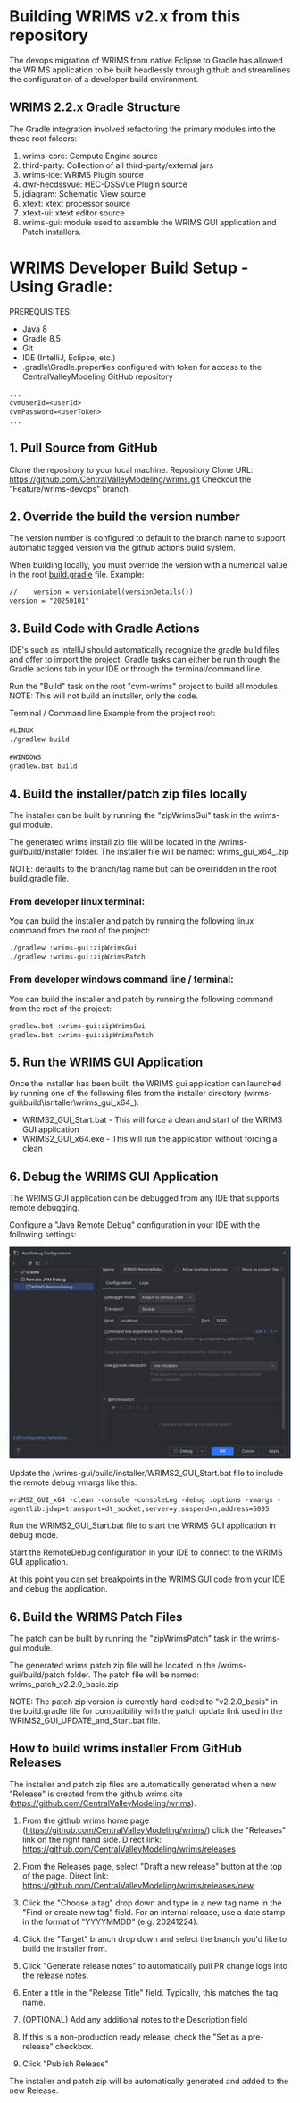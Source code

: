 # Building WRIMS v2.x from this repository
The devops migration of WRIMS from native Eclipse to Gradle has allowed the WRIMS application to 
be built headlessly through github and streamlines the configuration of a developer build environment.

## WRIMS 2.2.x Gradle Structure
The Gradle integration involved refactoring the primary modules into the these root folders:
1. wrims-core: Compute Engine source
2. third-party: Collection of all third-party/external jars
3. wrims-ide: WRIMS Plugin source
4. dwr-hecdssvue: HEC-DSSVue Plugin source
5. jdiagram: Schematic View source
6. xtext: xtext processor source
7. xtext-ui: xtext editor source
8. wrims-gui: module used to assemble the WRIMS GUI application and Patch installers. 

# WRIMS Developer Build Setup - Using Gradle:
PREREQUISITES:
- Java 8
- Gradle 8.5
- Git
- IDE (IntelliJ, Eclipse, etc.)
- <USER-DIR>\.gradle\Gradle.properties configured with token for access to the CentralValleyModeling GitHub repository
```
...
cvmUserId=<userId>
cvmPassword=<userToken>
...
``` 

## 1. Pull Source from GitHub
Clone the repository to your local machine.
Repository Clone URL: https://github.com/CentralValleyModeling/wrims.git
Checkout the "Feature/wrims-devops" branch. 

## 2. Override the build the version number
The version number is configured to default to the branch name to support automatic tagged version
via the github actions build system. 

When building locally, you must override the version with a numerical value in the root [build.gradle](./build.gradle) file.
Example:
```
//    version = versionLabel(versionDetails())
version = "20250101"
```

## 3. Build Code with Gradle Actions
IDE's such as IntelliJ should automatically recognize the gradle build files and offer to import the project.
Gradle tasks can either be run through the Gradle actions tab in your IDE or through the terminal/command line.

Run the "Build" task on the root "cvm-wrims" project to build all modules. NOTE: This will not build an installer, only the code.

Terminal / Command line Example from the project root:
```
#LINUX
./gradlew build

#WINDOWS
gradlew.bat build
```

## 4. Build the installer/patch zip files locally
The installer can be built by running the "zipWrimsGui" task in the wrims-gui module.

The generated wrims install zip file will be located in the /wrims-gui/build/installer
folder. The installer file will be named: wrims_gui_x64_<version>.zip

NOTE: <version> defaults to the branch/tag name but can be overridden in the root build.gradle file.  

### From developer linux terminal:
You can build the installer and patch by running the following linux command from the root of the project:
```
./gradlew :wrims-gui:zipWrimsGui
./gradlew :wrims-gui:zipWrimsPatch
```

### From developer windows command line / terminal:
You can build the installer and patch by running the following command from the root of the project:
```
gradlew.bat :wrims-gui:zipWrimsGui
gradlew.bat :wrims-gui:zipWrimsPatch
```

## 5. Run the WRIMS GUI Application

Once the installer has been built, the WRIMS gui application can launched by running one of the following files
from the installer directory (wirms-gui\build\isntaller\wrims_gui_x64_<version>):

- WRIMS2_GUI_Start.bat - This will force a clean and start of the WRIMS GUI application
- WRIMS2_GUI_x64.exe - This will run the application without forcing a clean

## 6. Debug the WRIMS GUI Application

The WRIMS GUI application can be debugged from any IDE that supports remote debugging.

Configure a "Java Remote Debug" configuration in your IDE with the following settings:

![](./README_images/intellij_remote_debug.png)

Update the /wrims-gui/build/installer/WRIMS2_GUI_Start.bat file to include the remote debug vmargs like this:
```
wriMS2_GUI_x64 -clean -console -consoleLog -debug .options -vmargs -agentlib:jdwp=transport=dt_socket,server=y,suspend=n,address=5005
```

Run the WRIMS2_GUI_Start.bat file to start the WRIMS GUI application in debug mode.

Start the RemoteDebug configuration in your IDE to connect to the WRIMS GUI application.

At this point you can set breakpoints in the WRIMS GUI code from your IDE and debug the application.

## 6. Build the WRIMS Patch Files
The patch can be built by running the "zipWrimsPatch" task in the wrims-gui module.

The generated wrims patch zip file will be located in the /wrims-gui/build/patch
folder. The patch file will be named: wrims_patch_v2.2.0_basis.zip

NOTE: The patch zip version is currently hard-coded to "v2.2.0_basis" in the build.gradle file for
compatibility with the patch update link used in the WRIMS2_GUI_UPDATE_and_Start.bat file.


## How to build wrims installer From GitHub Releases
The installer and patch zip files are automatically generated when a new "Release" is created from
the github wrims site (https://github.com/CentralValleyModeling/wrims).

1. From the github wrims home page (https://github.com/CentralValleyModeling/wrims/) click the "Releases"
   link on the right hand side. Direct link: https://github.com/CentralValleyModeling/wrims/releases

2. From the Releases page, select "Draft a new release" button at the top of the page.
   Direct link: https://github.com/CentralValleyModeling/wrims/releases/new

3. Click the "Choose a tag" drop down and type in a new tag name in the "Find or create new tag" field.
   For an internal release, use a date stamp in the format of "YYYYMMDD" (e.g. 20241224).

4. Click the "Target" branch drop down and select the branch you'd like to build the installer from.

5. Click "Generate release notes" to automatically pull PR change logs into the release notes.

6. Enter a title in the "Release Title" field. Typically, this matches the tag name.

7. (OPTIONAL) Add any additional notes to the Description field

8. If this is a non-production ready release, check the "Set as a pre-release" checkbox.

9. Click "Publish Release"

The installer and patch zip will be automatically generated and added to the new Release.


